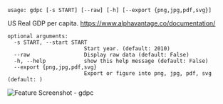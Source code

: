 ```
usage: gdpc [-s START] [--raw] [-h] [--export {png,jpg,pdf,svg}]
```

US Real GDP per capita. https://www.alphavantage.co/documentation/

```
optional arguments:
  -s START, --start START
                        Start year. (default: 2010)
  --raw                 Display raw data (default: False)
  -h, --help            show this help message (default: False)
  --export {png,jpg,pdf,svg}
                        Export or figure into png, jpg, pdf, svg (default: )
```
<img size="1400" alt="Feature Screenshot - gdpc" src="https://user-images.githubusercontent.com/85772166/141944822-415f6395-1ca7-426e-b8ec-f2ed53bbbcd5.png">
